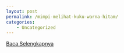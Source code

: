 ```yaml
---
layout: post
permalink: /mimpi-melihat-kuku-warna-hitam/
categories:
    - Uncategorized
---
```


[Baca Selengkapnya](/06)